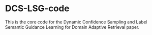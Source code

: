 # DCS-LSG-code
This is the core code for the Dynamic Confidence Sampling and Label Semantic Guidance Learning for Domain Adaptive Retrieval paper.
